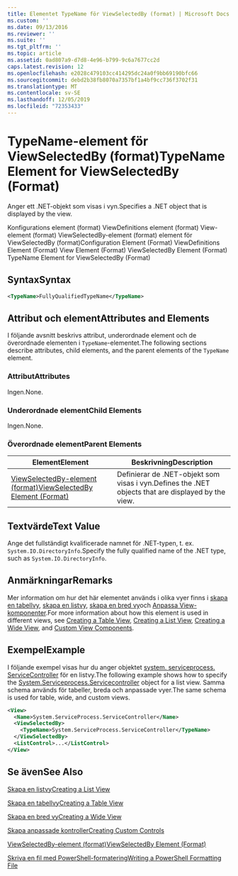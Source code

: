 ```yaml
---
title: Elementet TypeName för ViewSelectedBy (format) | Microsoft Docs
ms.custom: ''
ms.date: 09/13/2016
ms.reviewer: ''
ms.suite: ''
ms.tgt_pltfrm: ''
ms.topic: article
ms.assetid: 0ad807a9-d7d8-4e96-b799-9c6a7677cc2d
caps.latest.revision: 12
ms.openlocfilehash: e2028c479103cc414295dc24a0f9bb69190bfc66
ms.sourcegitcommit: debd2b38fb8070a7357bf1a4bf9cc736f3702f31
ms.translationtype: MT
ms.contentlocale: sv-SE
ms.lasthandoff: 12/05/2019
ms.locfileid: "72353433"
---
```

# <a name="typename-element-for-viewselectedby-format"></a><span data-ttu-id="1d1d8-102">TypeName-element för ViewSelectedBy (format)</span><span class="sxs-lookup"><span data-stu-id="1d1d8-102">TypeName Element for ViewSelectedBy (Format)</span></span>

<span data-ttu-id="1d1d8-103">Anger ett .NET-objekt som visas i vyn.</span><span class="sxs-lookup"><span data-stu-id="1d1d8-103">Specifies a .NET object that is displayed by the view.</span></span>

<span data-ttu-id="1d1d8-104">Konfigurations element (format) ViewDefinitions element (format) View-element (format) ViewSelectedBy-element (format) element för ViewSelectedBy (format)</span><span class="sxs-lookup"><span data-stu-id="1d1d8-104">Configuration Element (Format) ViewDefinitions Element (Format) View Element (Format) ViewSelectedBy Element (Format) TypeName Element for ViewSelectedBy (Format)</span></span>

## <a name="syntax"></a><span data-ttu-id="1d1d8-105">Syntax</span><span class="sxs-lookup"><span data-stu-id="1d1d8-105">Syntax</span></span>

```xml
<TypeName>FullyQualifiedTypeName</TypeName>
```

## <a name="attributes-and-elements"></a><span data-ttu-id="1d1d8-106">Attribut och element</span><span class="sxs-lookup"><span data-stu-id="1d1d8-106">Attributes and Elements</span></span>

<span data-ttu-id="1d1d8-107">I följande avsnitt beskrivs attribut, underordnade element och de överordnade elementen i `TypeName`-elementet.</span><span class="sxs-lookup"><span data-stu-id="1d1d8-107">The following sections describe attributes, child elements, and the parent elements of the `TypeName` element.</span></span>

### <a name="attributes"></a><span data-ttu-id="1d1d8-108">Attribut</span><span class="sxs-lookup"><span data-stu-id="1d1d8-108">Attributes</span></span>

<span data-ttu-id="1d1d8-109">Ingen.</span><span class="sxs-lookup"><span data-stu-id="1d1d8-109">None.</span></span>

### <a name="child-elements"></a><span data-ttu-id="1d1d8-110">Underordnade element</span><span class="sxs-lookup"><span data-stu-id="1d1d8-110">Child Elements</span></span>

<span data-ttu-id="1d1d8-111">Ingen.</span><span class="sxs-lookup"><span data-stu-id="1d1d8-111">None.</span></span>

### <a name="parent-elements"></a><span data-ttu-id="1d1d8-112">Överordnade element</span><span class="sxs-lookup"><span data-stu-id="1d1d8-112">Parent Elements</span></span>

|<span data-ttu-id="1d1d8-113">Element</span><span class="sxs-lookup"><span data-stu-id="1d1d8-113">Element</span></span>|<span data-ttu-id="1d1d8-114">Beskrivning</span><span class="sxs-lookup"><span data-stu-id="1d1d8-114">Description</span></span>|
|-------------|-----------------|
|[<span data-ttu-id="1d1d8-115">ViewSelectedBy-element (format)</span><span class="sxs-lookup"><span data-stu-id="1d1d8-115">ViewSelectedBy Element (Format)</span></span>](./viewselectedby-element-format.md)|<span data-ttu-id="1d1d8-116">Definierar de .NET-objekt som visas i vyn.</span><span class="sxs-lookup"><span data-stu-id="1d1d8-116">Defines the .NET objects that are displayed by the view.</span></span>|

## <a name="text-value"></a><span data-ttu-id="1d1d8-117">Textvärde</span><span class="sxs-lookup"><span data-stu-id="1d1d8-117">Text Value</span></span>

<span data-ttu-id="1d1d8-118">Ange det fullständigt kvalificerade namnet för .NET-typen, t. ex. `System.IO.DirectoryInfo`.</span><span class="sxs-lookup"><span data-stu-id="1d1d8-118">Specify the fully qualified name of the .NET type, such as `System.IO.DirectoryInfo`.</span></span>

## <a name="remarks"></a><span data-ttu-id="1d1d8-119">Anmärkningar</span><span class="sxs-lookup"><span data-stu-id="1d1d8-119">Remarks</span></span>

<span data-ttu-id="1d1d8-120">Mer information om hur det här elementet används i olika vyer finns i [skapa en tabellvy](./creating-a-table-view.md), [skapa en listvy](./creating-a-list-view.md), [skapa en bred vy](./creating-a-wide-view.md)och [Anpassa View-komponenter](./creating-custom-controls.md).</span><span class="sxs-lookup"><span data-stu-id="1d1d8-120">For more information about how this element is used in different views, see [Creating a Table View](./creating-a-table-view.md), [Creating a List View](./creating-a-list-view.md), [Creating a Wide View](./creating-a-wide-view.md), and [Custom View Components](./creating-custom-controls.md).</span></span>

## <a name="example"></a><span data-ttu-id="1d1d8-121">Exempel</span><span class="sxs-lookup"><span data-stu-id="1d1d8-121">Example</span></span>

<span data-ttu-id="1d1d8-122">I följande exempel visas hur du anger objektet [system. serviceprocess. ServiceController](/dotnet/api/System.ServiceProcess.ServiceController) för en listvy.</span><span class="sxs-lookup"><span data-stu-id="1d1d8-122">The following example shows how to specify the [System.Serviceprocess.Servicecontroller](/dotnet/api/System.ServiceProcess.ServiceController) object for a list view.</span></span> <span data-ttu-id="1d1d8-123">Samma schema används för tabeller, breda och anpassade vyer.</span><span class="sxs-lookup"><span data-stu-id="1d1d8-123">The same schema is used for table, wide, and custom views.</span></span>

```xml
<View>
  <Name>System.ServiceProcess.ServiceController</Name>
  <ViewSelectedBy>
    <TypeName>System.ServiceProcess.ServiceController</TypeName>
  </ViewSelectedBy>
  <ListControl>...</ListControl>
</View>
```

## <a name="see-also"></a><span data-ttu-id="1d1d8-124">Se även</span><span class="sxs-lookup"><span data-stu-id="1d1d8-124">See Also</span></span>

[<span data-ttu-id="1d1d8-125">Skapa en listvy</span><span class="sxs-lookup"><span data-stu-id="1d1d8-125">Creating a List View</span></span>](./creating-a-list-view.md)

[<span data-ttu-id="1d1d8-126">Skapa en tabellvy</span><span class="sxs-lookup"><span data-stu-id="1d1d8-126">Creating a Table View</span></span>](./creating-a-table-view.md)

[<span data-ttu-id="1d1d8-127">Skapa en bred vy</span><span class="sxs-lookup"><span data-stu-id="1d1d8-127">Creating a Wide View</span></span>](./creating-a-wide-view.md)

[<span data-ttu-id="1d1d8-128">Skapa anpassade kontroller</span><span class="sxs-lookup"><span data-stu-id="1d1d8-128">Creating Custom Controls</span></span>](./creating-custom-controls.md)

[<span data-ttu-id="1d1d8-129">ViewSelectedBy-element (format)</span><span class="sxs-lookup"><span data-stu-id="1d1d8-129">ViewSelectedBy Element (Format)</span></span>](./viewselectedby-element-format.md)

[<span data-ttu-id="1d1d8-130">Skriva en fil med PowerShell-formatering</span><span class="sxs-lookup"><span data-stu-id="1d1d8-130">Writing a PowerShell Formatting File</span></span>](./writing-a-powershell-formatting-file.md)
